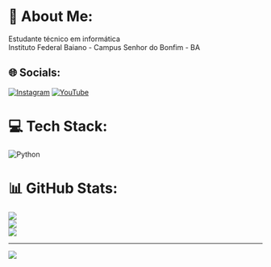 # 💫 About Me:
Estudante técnico em informática<br>Instituto Federal Baiano - Campus Senhor do Bonfim - BA<br>


## 🌐 Socials:
[![Instagram](https://img.shields.io/badge/Instagram-%23E4405F.svg?logo=Instagram&logoColor=white)](https://instagram.com/https://www.instagram.com/filipegoncalvesamorim?igsh=MTMwcjB3b2k5NWRlNw==) [![YouTube](https://img.shields.io/badge/YouTube-%23FF0000.svg?logo=YouTube&logoColor=white)](https://youtube.com/@https://www.youtube.com/channel/UCzKPPlmm19VL8ql73bOS1XA) 

# 💻 Tech Stack:
![Python](https://img.shields.io/badge/python-3670A0?style=flat&logo=python&logoColor=ffdd54)
# 📊 GitHub Stats:
![](https://github-readme-stats.vercel.app/api?username=PIPITEE&theme=dracula&hide_border=false&include_all_commits=false&count_private=false)<br/>
![](https://github-readme-streak-stats.herokuapp.com/?user=PIPITEE&theme=dracula&hide_border=false)<br/>
![](https://github-readme-stats.vercel.app/api/top-langs/?username=PIPITEE&theme=dracula&hide_border=false&include_all_commits=false&count_private=false&layout=compact)

---
[![](https://visitcount.itsvg.in/api?id=PIPITEE&icon=0&color=0)](https://visitcount.itsvg.in)

<!-- Proudly created with GPRM ( https://gprm.itsvg.in ) -->